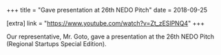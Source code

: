 +++
title = "Gave presentation at 26th NEDO Pitch"
date = 2018-09-25

[extra]
link = "https://www.youtube.com/watch?v=Zt_zESlPNQ4"
+++

Our representative, Mr. Goto, gave a presentation at the 26th NEDO Pitch (Regional Startups Special Edition).

